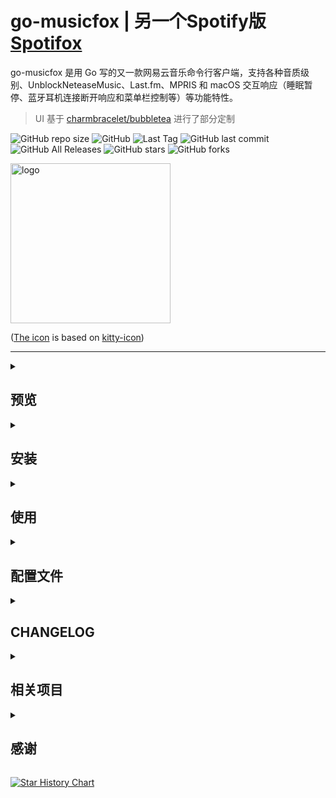 # go-musicfox | **另一个Spotify版 [Spotifox](https://github.com/go-musicfox/spotifox)**

go-musicfox 是用 Go 写的又一款网易云音乐命令行客户端，支持各种音质级别、UnblockNeteaseMusic、Last.fm、MPRIS 和 macOS 交互响应（睡眠暂停、蓝牙耳机连接断开响应和菜单栏控制等）等功能特性。

> UI 基于 [charmbracelet/bubbletea](https://github.com/charmbracelet/bubbletea) 进行了部分定制

![GitHub repo size](https://img.shields.io/github/repo-size/go-musicfox/go-musicfox) ![GitHub](https://img.shields.io/github/license/go-musicfox/go-musicfox) ![Last Tag](https://badgen.net/github/tag/go-musicfox/go-musicfox) ![GitHub last commit](https://badgen.net/github/last-commit/go-musicfox/go-musicfox) ![GitHub All Releases](https://img.shields.io/github/downloads/go-musicfox/go-musicfox/total) ![GitHub stars](https://img.shields.io/github/stars/go-musicfox/go-musicfox?style=social) ![GitHub forks](https://img.shields.io/github/forks/go-musicfox/go-musicfox?style=social)

<p><img src="previews/logo.png" alt="logo" width="256"/></p>

([The icon](https://github.com/go-musicfox/go-musicfox-icon) is based on [kitty-icon](https://github.com/DinkDonk/kitty-icon))

------------------------------
<details>
<summary>

## 预览
</summary>

#### 1. 启动

![启动界面](previews/boot.png)

#### 2. 主界面

![主界面](previews/main.png)

#### 3. 通知

![通知](previews/notify.png)

#### 4. 登录

![登录界面](previews/login.png)

#### 5. 搜索

![搜索界面](previews/search.png)

#### 6. Last.fm 授权

![lastfm](previews/lastfm.png)

#### 7. macOS NowPlaying

![NowPlaying](previews/nowplaying.png)

#### 8. UnblockNeteaseMusic

![UNM](previews/unm.png)

#### 9. macOS 歌词显示

![LyricsX](previews/lyricsX.gif)

> [!IMPORTANT]
> 需要满足以下条件：
> 1. go-musicfox >= v3.7.7
> 2. 下载和安装 [LyricsX 的 go-musicfox 的 fork 版本](https://github.com/go-musicfox/LyricsX/releases/latest)
> 3. 在 LyricsX 设置中，打开`使用系统正在播放的应用`

</details>
<details>
<summary>

## 安装
</summary>

<details>
<summary>

### macOS
</summary>

#### 1. 通过 Homebrew 安装

```sh
$ brew install anhoder/go-musicfox/go-musicfox  // 指定 --head 使用master代码编译安装
```

如果你之前安装过 musicfox，需要使用下列命令重新链接:

```sh
$ brew unlink musicfox && brew link --overwrite go-musicfox
```

#### 2. 直接下载

在 [Release](https://github.com/go-musicfox/go-musicfox/releases/latest) 下载 macOS 的可执行文件。

</details>

<details>
<summary>

### Linux
</summary>

#### 1. 使用发行版软件包（推荐）

<details>
<summary>

##### Arch Linux
</summary>

###### 从 [AUR](https://aur.archlinux.org/) 安装

```sh
$ paru -S go-musicfox # 下载源代码编译安装
$ paru -S go-musicfox-bin # 下载安装预编译好的二进制
```

###### 从 `archlinuxcn` 安装

首先[添加 archlinuxcn 仓库到系统](https://www.archlinuxcn.org/archlinux-cn-repo-and-mirror/)。

```sh
# pacman -S go-musicfox
```
</details>

<details>
<summary>

##### Fedora Linux
</summary>

###### 从 [Copr](https://copr.fedorainfracloud.org/coprs/poesty/go-musicfox/) 安装。

```sh
$ sudo dnf copr enable poesty/go-musicfox
$ sudo dnf install go-musicfox
```

</details>

<details>
<summary>

##### Debian系发行版（Ubuntu、Deepin、UOS等）
</summary>

###### 从 [星火商店](https://spark-app.store/) 安装。

```sh
$ sudo aptss install go-musicfox  //二进制包部署，同步较慢
$ sudo aptss install go-musicfox-git  //从源码编译，请保持网络通畅
```

</details>

<details>
<summary>

##### Gentoo Linux
</summary>

###### 从 [gentoo-zh Overlay](https://github.com/microcai/gentoo-zh) 安装

```sh
$ eselect repository enable gentoo-zh
$ emerge --sync
$ emerge -a media-sound/go-musicfox
```

</details>

<details>
<summary>

##### NixOS
</summary>

<details>
<summary>
1. flake support
</summary>
下面是一个在nixos配置中使用它的例子

```nix
{
  description = "My configuration";

  inputs = {
    nixpkgs.url = "github:NixOS/nixpkgs/nixos-unstable";
    go-musicfox.url = "github:go-musicfox/go-musicfox";
  };

  outputs = { nixpkgs, go-musicfox, ... }:
    {
      nixosConfigurations = {
        hostname = nixpkgs.lib.nixosSystem
          {
            system = "x86_64-linux";
            modules = [
              {
                nixpkgs.overlays = [ go-musicfox.overlays.default ];
                environment.systemPackages = with pkgs;[
                  go-musicfox
                ];
              }
            ];
          };
      };
    };
}
```

临时运行:

```sh
$ nix run github:go-musicfox/go-musicfox
```

</details>
<details>
<summary>
2. 配置 configuration.nix 或使用 Home Manager（推荐）
</summary>

```nix
# configuration.nix
environment.systemPackages = [
  pkgs.go-musicfox
];

# home manager
home.packages = [
  pkgs.go-musicfox
];
```

</details>
<details>
<summary>
3. 从 <a href="https://search.nixos.org/packages?channel=unstable&show=go-musicfox&from=0&size=50&sort=relevance&type=packages&query=go-musicfox">Nixpkgs </a>安装
</summary>
安装到本地 profile：

```sh
$ nix-env -iA nixos.go-musicfox
```

临时安装：

```sh
$ nix-shell -p go-musicfox
```
</details>

</details>

<details>
<summary>

##### Void Linux
</summary>

从 [void-packages-zh](https://github.com/voidlinux-zh-association/void-packages-zh#readme) 安装。

</details>

<details>
<summary>

##### Termux(Android)
</summary>

```sh
$ apt install go-musicfox
```
> 如果遇到卡顿，请切换到mpd播放引擎
</details>

#### 2. 通过 Homebrew 安装

```sh
$ brew install anhoder/go-musicfox/go-musicfox  // 指定 --head 使用master代码编译安装
```

如果你之前安装过 musicfox，需要使用下列命令重新链接:

```sh
$ brew unlink musicfox && brew link --overwrite go-musicfox
```

#### 3. 通过 Flatpak 安装

<a href='https://flathub.org/apps/io.github.go_musicfox.go-musicfox'>
    <img width='120' alt='Download on Flathub' src='https://flathub.org/api/badge?locale=zh-Hans'/>
</a>

#### 4. 直接下载

在 [Release](https://github.com/go-musicfox/go-musicfox/releases/latest) 下载 Linux 的可执行文件。

</details>

<details>
<summary>

### Windows
</summary>

#### 1. 通过 scoop 安装

```sh
scoop bucket add go-musicfox https://github.com/go-musicfox/go-musicfox.git

scoop install go-musicfox
```

#### 2. 直接下载

在 [Release](https://github.com/go-musicfox/go-musicfox/releases/latest) 下载 Windows 的可执行文件。

</details>

<details>
<summary>

### 手动编译
</summary>

注：需要 Go v1.22 及以上版本

前往 [下载 Go ](https://go.dev/dl/)页面选择适合你的 Go 安装包体。

#### 在 Linux 上编译

Linux 需要 `libFLAC-dev` 开发套件

请根据你的发行版，选择适合你的安装命令：

* APT (Debian, Ubuntu)

```sh
$ sudo apt install software-properties-common build-essential
$ sudo add-apt-repository ppa:longsleep/golang-backports //ubuntu默认go语言版本为1.18，需要更新到1.21
$ sudo apt install libflac-dev libasound2-dev golang-go
```

* pacman (Arch)

```sh
$ sudo pacman -S flac
```

* DNF (Fedora)

```sh
$ sudo dnf install flac-devel
```

其他发行版请根据相应文档寻找 `libflac-dev` 开发套件安装说明。

#### 开始编译

```sh
$ git clone https://github.com/go-musicfox/go-musicfox
$ go mod download
$ make # 编译到 bin 目录下
$ make install # 安装到 $GOPATH/bin下
```

</details>
</details>
<details>
<summary>

## 使用
</summary>

```sh
$ musicfox
```

<details>
<summary>

### 注意事项
</summary>

- **请务必使用等宽字体，或将配置项 `doubleColumn` 设为 `false`，否则双列显示排版可能会混乱**
- **如果在使用时出现莫名奇妙的光标移动、切歌或暂停等现象，请将配置项 `enableMouseEvent` 设置为 `false`**
- **本应用不对 macOS 原生终端和 Windows 的命令提示符（CMD）做兼容处理（[#99](https://github.com/go-musicfox/go-musicfox/issues/99)）**
  > macOS 用户推荐使用 [iTerm2](https://iterm2.com/) 或 [Kitty](https://sw.kovidgoyal.net/kitty/)
  >
  > Linux 用户推荐使用 [Kitty](https://sw.kovidgoyal.net/kitty/)
  >
  > Windows 用户推荐使用 [Windows Terminal](https://apps.microsoft.com/store/detail/windows-terminal/9N0DX20HK701)，使用体验更佳
- 如果在执行文件时遇到以下错误，说明你的操作系统内不包含 `libFLAC.so.8`：
  ```
  ./musicfox: error while loading shared libraries: libFLAC.so.8: cannot open shared object file: No such file or directory
  ```
  例如 Ubuntu 23.10 及它的衍生版系列，`libFLAC.so.12` 已经将 `libFLAC.so.8` 替换。

  遇到这种问题，你可以：
  * 找到已安装的新版 `libFLAC.so`，将其软链为`libFLAC.so.8`: `ln -s /xxx/libFLAC.so /xxx/libFLAC.so.8` （**推荐**）
  * 自行安装 `libflac8` （不推荐）
  * 参照[手动编译](#手动编译)一节自行编译。

  > 这里之所以使用 FLAC8，主要是为了兼容大部分系统，因为FLAC是向前兼容的（也就是说 `≥ 8` 的FLAC都可以使用）
- wsl 环境下使用 beep 须安装 `libasound2-plugins`，见 [issues](https://github.com/microsoft/wslg/issues/864)

</details>
<details>
<summary>

### 快捷键
</summary>

#### 应用内快捷键

##### 不可自定义操作 (内置)

这些是程序核心框架提供的基础操作，其快捷键通常**无法**通过配置文件修改。

| 配置标识符        | 操作说明        | 默认按键                                      |
| :---------------- | :-------------- | :-------------------------------------------- |
| `rerender`        | 重新渲染UI      | `r`, `R`                                      |
| `moveLeft`        | 左              | `h`, `H`, `Left`                              |
| `moveRight`       | 右              | `l`, `L`, `Right`                             |
| `moveUp`          | 上              | `k`, `K`, `Up`                                |
| `moveDown`        | 下              | `j`, `J`, `Down`                              |
| `moveToTop`       | 上移到顶部      | `g`                                           |
| `moveToBottom`    | 下移到底部      | `G`                                           |
| `enter`           | 进入            | `n`, `N`, `Enter`                             |
| `goBack`          | 返回上一级      | `b`, `B`, `Esc`                               |
| `search`          | 搜索当前列表    | `/`, `／`, `、`                             |
| `quit`            | 退出            | `q`, `Q`                                      |

##### 可自定义操作

你可以在配置文件的 `[keybindings]` 部分修改这些操作的快捷键。

| 配置标识符                          | 操作说明                      | 默认按键                                        |
| :---------------------------------- | :---------------------------- | :---------------------------------------------- |
| `help`                              | 帮助信息                      | `?`, `？`                                     |
| `pageUp`                            | 上一页                        | `Ctrl+u`, `PgUp`                                |
| `pageDown`                          | 下一页                        | `Ctrl+d`, `PgDown`                              |
| `playortoggle`                      | 播放/暂停                     | `Space`, ` `, `　`                           |
| `toggle`                            | 切换播放状态                  | *(无)*                                          |
| `previous`                          | 上一首                        | `[`, `【`                                     |
| `next`                              | 下一首                        | `]`, `】`                                     |
| `backwardOneSec`                    | 快退1秒                       | `x`                                             |
| `backwardFiveSec`                   | 快退5秒                       | `X`                                             |
| `forwardFiveSec`                    | 快进5秒                       | `v`                                             |
| `forwardTenSec`                     | 快进10秒                      | `V`                                             |
| `downVolume`                        | 减小音量                      | `-`, `−`, `ー`                                |
| `upVolume`                          | 加大音量                      | `=`, `＝`                                     |
| `switchPlayMode`                    | 切换播放模式                  | `p`                                             |
| `intelligence`                      | 心动模式                      | `P`                                             |
| `clearSongCache`                    | 清除音乐缓存                  | `u`, `U`                                        |
| `logout`                            | 注销并退出                    | `w`, `W`                                        |
| `curPlaylist`                       | 显示当前播放列表              | `c`, `C`                                        |
| `appendSongsToNext`                 | 添加为下一曲播放              | `e`                                             |
| `appendSongsAfterCurPlaylist`       | 添加到播放列表末尾            | `E`                                             |
| `delSongFromCurPlaylist`            | 从播放列表删除选中歌曲        | `\`, `、`                                     |
| `likePlayingSong`                   | 喜欢播放中歌曲                | `,`, `，`                                     |
| `dislikePlayingSong`                | 取消喜欢播放中歌曲            | `.`, `。`                                     |
| `trashPlayingSong`                  | 标记播放中歌曲为不喜欢        | `t`                                             |
| `addPlayingSongToUserPlaylist`      | 将播放中歌曲加入歌单          | `` ` ``                                         |
| `removePlayingSongFromUserPlaylist` | 将播放歌曲从歌单中删除        | `~`, `～`                                     |
| `downloadPlayingSong`               | 下载播放中歌曲                | `d`                                             |
| `downloadPlayingSongLrc`            | 下载当前播放音乐歌词          | `Ctrl+l`                                        |
| `openAlbumOfPlayingSong`            | 播放中歌曲的所属专辑          | `a`                                             |
| `openArtistOfPlayingSong`           | 播放中歌曲的所属歌手          | `s`                                             |
| `openPlayingSongInWeb`              | 网页打开播放中歌曲            | `o`                                             |
| `simiSongsOfPlayingSong`            | 与播放中歌曲相似的歌曲        | `f`                                             |
| `likeSelectedSong`                  | 喜欢选中歌曲                  | `<`, `〈`, `＜`, `《`, `«`                 |
| `dislikeSelectedSong`               | 取消喜欢选中歌曲              | `>`, `〉`, `＞`, `》`, `»`                 |
| `trashSelectedSong`                 | 标记选中歌曲为不喜欢          | `T`                                             |
| `addSelectedSongToUserPlaylist`     | 将选中歌曲加入歌单            | `Tab`                                           |
| `removeSelectedSongFromUserPlaylist`  | 将选中歌曲从歌单中删除        | `Shift+Tab`                                     |
| `downloadSelectedSong`              | 下载选中歌曲                  | `D`                                             |
| `openAlbumOfSelectedSong`           | 选中歌曲的所属专辑            | `A`                                             |
| `openArtistOfSelectedSong`          | 选中歌曲的所属歌手            | `S`                                             |
| `openSelectedItemInWeb`             | 网页打开选中歌曲/专辑...      | `O`                                             |
| `collectSelectedPlaylist`           | 收藏选中歌单                  | `;`, `:`, `：`, `；`                        |
| `discollectSelectedPlaylist`        | 取消收藏选中歌单              | `'`, `"`                                        |
| `simiSongsOfSelectedSong            | 与选中歌曲相似的歌曲          | `f`                                             |

注意：
- 多个按键请以英文逗号`,`分隔，每个键无需引号（不支持）
- 非字符快捷键大小写不敏感，如 `shift+tab` 等同 `Shift+Tab`，但 `a` 与 `A` 不同
- 多次绑定同一个键的行为是未定义的，以程序最后读取的为准
- [不可自定义操作](#不可自定义操作-内置) 不可自定义且其使用的键也不可用于自定义


```ini
[main]
useDefaultKeyBindings=false
```

示例配置：
```ini
[main]
# 取消所有默认键绑定（须自定义键以确保正常使用）
useDefaultKeyBindings=false

[keybindings]
# 将“下一首”改为 Alt+N
next = alt+n

# 为“帮助”额外添加 Ctrl+H
help = ?,ctrl+h

# 取消“心动模式”的默认 P 键
intelligence =

# 将“显示当前播放列表”改为 Ctrl+P
curPlaylist = ctrl+p
```

#### 全局快捷键

默认不设置任何全局快捷键，如果需要请在配置文件中的`global_hotkey`下进行配置，例如：

```ini
[global_hotkey]
# 格式：键=功能 (https://github.com/go-musicfox/go-musicfox/blob/master/internal/ui/event_handler.go#L15)
ctrl+shift+space=toggle
```

> 因为Linux下开启全局快捷键需要安装比较多的依赖，可能你并不需要这个功能，所以Releases中的Linux二进制文件是不支持全局快捷键的
>
> 如果需要开启，请安装[依赖](https://github.com/go-vgo/robotgo#requirements)后手动进行编译:
>
> ```shell
> BUILD_TAGS=enable_global_hotkey make build
> ```

</details>
</details>
<details>
<summary>

## 配置文件
</summary>

配置文件路径为用户配置目录下的 `go-musicfox.ini` 文件，详细可参见[配置示例](./utils/filex/embed/go-musicfox.ini)。

> 用户配置目录路径：
>
> macOS：`$HOME/Library/Application Support/go-musicfox`
>
> Linux：`$XDG_CONFIG_HOME/go-musicfox` 或 `$HOME/.config/go-musicfox`
>
> Windows：`%AppData%\go-musicfox`
>
> 你可以通过设置 `MUSICFOX_ROOT` 环境变量来自定义用户配置的存储位置
>
> 旧版本的 go-musicfox 的默认用户配置目录为 `$HOME/.go-musicfox`（*nix）或 `%USERPROFILE%\.go-musicfox`（Windows），升级到新版本时将自动迁移到上述的新路径

</details>
<details>
<summary>

## CHANGELOG
</summary>

See [CHANGELOG.md](./CHANGELOG.md)

</details>
<details>
<summary>

## 相关项目
</summary>

1. [go-musicfox/bubbletea](https://github.com/go-musicfox/bubbletea)：基于 [bubbletea](https://github.com/charmbracelet/bubbletea) 进行部分定制
2. [go-musicfox/netease-music](https://github.com/go-musicfox/netease-music)：fork 自 [NeteaseCloudMusicApiWithGo](https://github.com/sirodeneko/NeteaseCloudMusicApiWithGo) ，在原项目的基础上去除 API 功能，只保留 service 和 util 作为一个独立的包，方便在其他 Go 项目中调用

</details>
<details>
<summary>

## 感谢
</summary>

感谢以下项目及其贡献者们（但不限于）：

* [bubbletea](https://github.com/charmbracelet/bubbletea)
* [beep](https://github.com/faiface/beep)
* [musicbox](https://github.com/darknessomi/musicbox)
* [NeteaseCloudMusicApi](https://github.com/Binaryify/NeteaseCloudMusicApi)
* [NeteaseCloudMusicApiWithGo](https://github.com/sirodeneko/NeteaseCloudMusicApiWithGo)
* [gcli](https://github.com/gookit/gcli)
* ...

感谢 [JetBrains Open Source](https://www.jetbrains.com/zh-cn/opensource/?from=archery) 为项目提供免费的 IDE 授权
[<img src="https://resources.jetbrains.com/storage/products/company/brand/logos/jb_beam.png" width="200"/>](https://www.jetbrains.com/opensource/)

</details>

[![Star History Chart](https://api.star-history.com/svg?repos=go-musicfox/go-musicfox&type=Date)](https://star-history.com/#go-musicfox/go-musicfox&Date)
